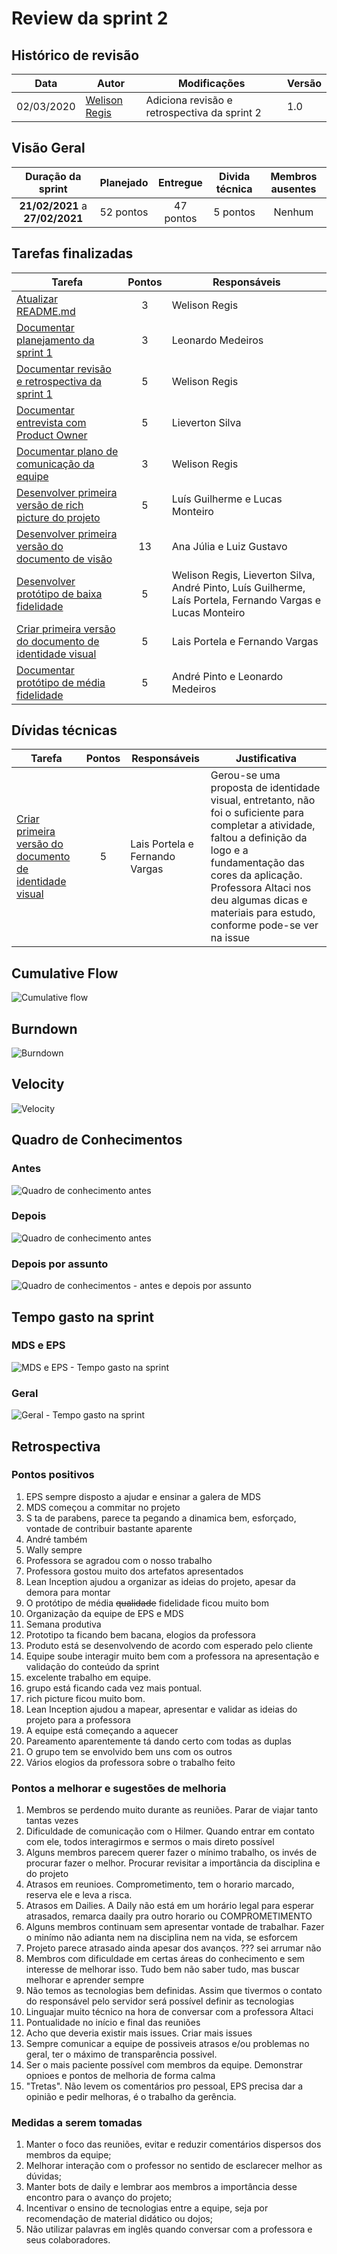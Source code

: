 # Review da sprint 2

## Histórico de revisão

| Data       | Autor                                        | Modificações                                 | Versão |
| ---------- | -------------------------------------------- | -------------------------------------------- | ------ |
| 02/03/2020 | [Welison Regis](https://github.com/WelisonR) | Adiciona revisão e retrospectiva da sprint 2 | 1.0    |

## Visão Geral

|        Duração da sprint        | Planejado | Entregue  | Divida técnica | Membros ausentes |
| :-----------------------------: | :-------: | :-------: | :------------: | :--------------: |
| **21/02/2021** a **27/02/2021** | 52 pontos | 47 pontos |    5 pontos    |      Nenhum      |

## Tarefas finalizadas

| Tarefa                                                                                                            | Pontos | Responsáveis                                                                                                |
| ----------------------------------------------------------------------------------------------------------------- | :----: | ----------------------------------------------------------------------------------------------------------- |
| [Atualizar README.md](https://github.com/fga-eps-mds/EPS-2020-2-G3/issues/11)                                     |   3    | Welison Regis                                                                                               |
| [Documentar planejamento da sprint 1](https://github.com/fga-eps-mds/EPS-2020-2-G3/issues/27)                     |   3    | Leonardo Medeiros                                                                                           |
| [Documentar revisão e retrospectiva da sprint 1](https://github.com/fga-eps-mds/EPS-2020-2-G3/issues/28)          |   5    | Welison Regis                                                                                               |
| [Documentar entrevista com Product Owner](https://github.com/fga-eps-mds/EPS-2020-2-G3/issues/29)                 |   5    | Lieverton Silva                                                                                             |
| [Documentar plano de comunicação da equipe](https://github.com/fga-eps-mds/EPS-2020-2-G3/issues/31)               |   3    | Welison Regis                                                                                               |
| [Desenvolver primeira versão de rich picture do projeto](https://github.com/fga-eps-mds/EPS-2020-2-G3/issues/33)  |   5    | Luís Guilherme e Lucas Monteiro                                                                             |
| [Desenvolver primeira versão do documento de visão ](https://github.com/fga-eps-mds/EPS-2020-2-G3/issues/34)      |   13   | Ana Júlia e Luiz Gustavo                                                                                    |
| [Desenvolver protótipo de baixa fidelidade](https://github.com/fga-eps-mds/EPS-2020-2-G3/issues/35)               |   5    | Welison Regis, Lieverton Silva, André Pinto, Luís Guilherme, Laís Portela, Fernando Vargas e Lucas Monteiro |
| [Criar primeira versão do documento de identidade visual](https://github.com/fga-eps-mds/EPS-2020-2-G3/issues/37) |   5    | Lais Portela e Fernando Vargas                                                                              |
| [Documentar protótipo de média fidelidade](https://github.com/fga-eps-mds/EPS-2020-2-G3/issues/37)                |   5    | André Pinto e Leonardo Medeiros                                                                             |

## Dívidas técnicas

| Tarefa                                                                                                            | Pontos | Responsáveis                   | Justificativa                                                                                                                                                                                                                                                                |
| ----------------------------------------------------------------------------------------------------------------- | :----: | ------------------------------ | ---------------------------------------------------------------------------------------------------------------------------------------------------------------------------------------------------------------------------------------------------------------------------- |
| [Criar primeira versão do documento de identidade visual](https://github.com/fga-eps-mds/EPS-2020-2-G3/issues/37) |   5    | Lais Portela e Fernando Vargas | Gerou-se uma proposta de identidade visual, entretanto, não foi o suficiente para completar a atividade, faltou a definição da logo e a fundamentação das cores da aplicação. Professora Altaci nos deu algumas dicas e materiais para estudo, conforme pode-se ver na issue |

## Cumulative Flow

![Cumulative flow](../../assets/img/sprints/sprint-2/cumulative-flow.png)

## Burndown

![Burndown](../../assets/img/sprints/sprint-2/burndown.png)

## Velocity

![Velocity](../../assets/img/sprints/sprint-2/velocity.png)

## Quadro de Conhecimentos

### Antes

![Quadro de conhecimento antes](../../assets/img/sprints/sprint-2/knowledge-board-before.png)

### Depois

![Quadro de conhecimento antes](../../assets/img/sprints/sprint-2/knowledge-board-after.png)

### Depois por assunto

![Quadro de conhecimentos - antes e depois por assunto](../../assets/img/sprints/sprint-2/knowledge-board-topics.png)

## Tempo gasto na sprint

### MDS e EPS

![MDS e EPS - Tempo gasto na sprint](../../assets/img/sprints/sprint-2/time-eps-mds.png)

### Geral

![Geral - Tempo gasto na sprint](../../assets/img/sprints/sprint-2/time-team.png)

## Retrospectiva

### Pontos positivos

1. EPS sempre disposto a ajudar e ensinar a galera de MDS
2. MDS começou a commitar no projeto
3. S ta de parabens, parece ta pegando a dinamica bem, esforçado, vontade de contribuir bastante aparente
4. André também
5. Wally sempre
6. Professora se agradou com o nosso trabalho
7. Professora gostou muito dos artefatos apresentados
8. Lean Inception ajudou a organizar as ideias do projeto, apesar da demora para montar
9. O protótipo de média <s>qualidade</s> fidelidade ficou muito bom
10. Organização da equipe de EPS e MDS
11. Semana produtiva
12. Prototipo ta ficando bem bacana, elogios da professora
13. Produto está se desenvolvendo de acordo com esperado pelo cliente
14. Equipe soube interagir muito bem com a professora na apresentação e validação do conteúdo da sprint
15. excelente trabalho em equipe.
16. grupo está ficando cada vez mais pontual.
17. rich picture ficou muito bom.
18. Lean Inception ajudou a mapear, apresentar e validar as ideias do projeto para a professora
19. A equipe está começando a aquecer
20. Pareamento aparentemente tá dando certo com todas as duplas
21. O grupo tem se envolvido bem uns com os outros
22. Vários elogios da professora sobre o trabalho feito

### Pontos a melhorar e sugestões de melhoria

1. Membros se perdendo muito durante as reuniões. Parar de viajar tanto tantas vezes
2. Dificuldade de comunicação com o Hilmer. Quando entrar em contato com ele, todos interagirmos e sermos o mais direto possível
3. Alguns membros parecem querer fazer o mínimo trabalho, os invés de procurar fazer o melhor. Procurar revisitar a importância da disciplina e do projeto
4. Atrasos em reunioes. Comprometimento, tem o horario marcado, reserva ele e leva a risca.
5. Atrasos em Dailies. A Daily não está em um horário legal para esperar atrasados, remarca daaily pra outro horario ou COMPROMETIMENTO
6. Alguns membros continuam sem apresentar vontade de trabalhar. Fazer o minímo não adianta nem na disciplina nem na vida, se esforcem
7. Projeto parece atrasado ainda apesar dos avanços. ??? sei arrumar não
8. Membros com dificuldade em certas áreas do conhecimento e sem interesse de melhorar isso. Tudo bem não saber tudo, mas buscar melhorar e aprender sempre
9. Não temos as tecnologias bem definidas. Assim que tivermos o contato do responsável pelo servidor será possível definir as tecnologias
10. Linguajar muito técnico na hora de conversar com a professora Altaci
11. Pontualidade no início e final das reuniões
12. Acho que deveria existir mais issues. Criar mais issues
13. Sempre comunicar a equipe de possiveis atrasos e/ou problemas no geral, ter o máximo de transparência possivel.
14. Ser o mais paciente possível com membros da equipe. Demonstrar opnioes e pontos de melhoria de forma calma
15. "Tretas". Não levem os comentários pro pessoal, EPS precisa dar a opinião e pedir melhoras, é o trabalho da gerência.

### Medidas a serem tomadas

1. Manter o foco das reuniões, evitar e reduzir comentários dispersos dos membros da equipe;
2. Melhorar interação com o professor no sentido de esclarecer melhor as dúvidas;
3. Manter bots de daily e lembrar aos membros a importância desse encontro para o avanço do projeto;
4. Incentivar o ensino de tecnologias entre a equipe, seja por recomendação de material didático ou dojos;
5. Não utilizar palavras em inglês quando conversar com a professora e seus colaboradores.
